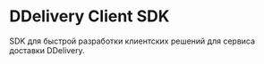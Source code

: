 DDelivery Client SDK
================================
SDK для быстрой разработки клиентских решений для сервиса доставки DDelivery.